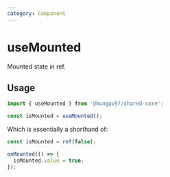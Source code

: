 ```yaml
---
category: Component
---
```


# useMounted

<FunctionInfo :frontmatter="$frontmatter" package="Share - Core" fn="useMounted" />

Mounted state in ref.

## Usage

```js
import { useMounted } from '@hungpv97/shared-core';

const isMounted = useMounted();
```

Which is essentially a shorthand of:

```ts
const isMounted = ref(false);

onMounted(() => {
  isMounted.value = true;
});
```

